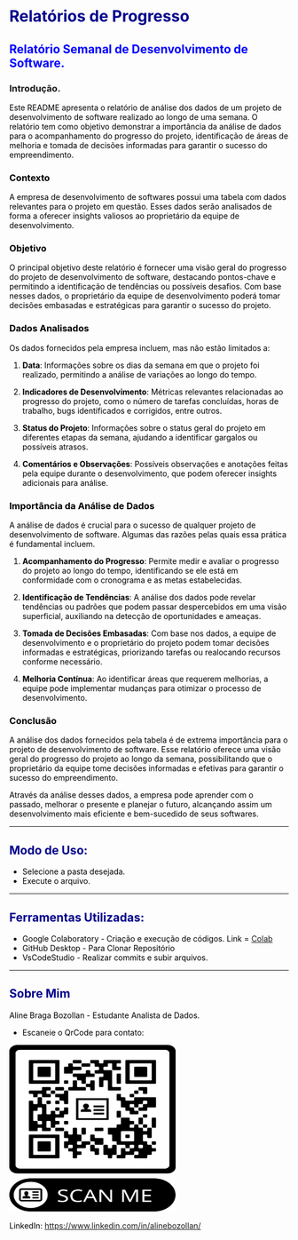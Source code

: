 # <font color="darkblue">Relatórios de Progresso</font> 

## <font color="blue">Relatório Semanal de Desenvolvimento de Software.</font> 

 ### Introdução.

<font color= #000000> Este README apresenta o relatório de análise dos dados de um projeto de desenvolvimento de software realizado ao longo de uma semana. O relatório tem como objetivo demonstrar a importância da análise de dados para o acompanhamento do progresso do projeto, identificação de áreas de melhoria e tomada de decisões informadas para garantir o sucesso do empreendimento.

### Contexto
A empresa de desenvolvimento de softwares possui uma tabela com dados relevantes para o projeto em questão. Esses dados serão analisados de forma a oferecer insights valiosos ao proprietário da equipe de desenvolvimento.

### Objetivo
O principal objetivo deste relatório é fornecer uma visão geral do progresso do projeto de desenvolvimento de software, destacando pontos-chave e permitindo a identificação de tendências ou possíveis desafios. Com base nesses dados, o proprietário da equipe de desenvolvimento poderá tomar decisões embasadas e estratégicas para garantir o sucesso do projeto.

### Dados Analisados
Os dados fornecidos pela empresa incluem, mas não estão limitados a:

1. **Data**: Informações sobre os dias da semana em que o projeto foi realizado, permitindo a análise de variações ao longo do tempo.

2. **Indicadores de Desenvolvimento**: Métricas relevantes relacionadas ao progresso do projeto, como o número de tarefas concluídas, horas de trabalho, bugs identificados e corrigidos, entre outros.

3. **Status do Projeto**: Informações sobre o status geral do projeto em diferentes etapas da semana, ajudando a identificar gargalos ou possíveis atrasos.

4. **Comentários e Observações**: Possíveis observações e anotações feitas pela equipe durante o desenvolvimento, que podem oferecer insights adicionais para análise.

### Importância da Análise de Dados
A análise de dados é crucial para o sucesso de qualquer projeto de desenvolvimento de software. Algumas das razões pelas quais essa prática é fundamental incluem.

1. **Acompanhamento do Progresso**: Permite medir e avaliar o progresso do projeto ao longo do tempo, identificando se ele está em conformidade com o cronograma e as metas estabelecidas.

2. **Identificação de Tendências**: A análise dos dados pode revelar tendências ou padrões que podem passar despercebidos em uma visão superficial, auxiliando na detecção de oportunidades e ameaças.

3. **Tomada de Decisões Embasadas**: Com base nos dados, a equipe de desenvolvimento e o proprietário do projeto podem tomar decisões informadas e estratégicas, priorizando tarefas ou realocando recursos conforme necessário.

4. **Melhoria Contínua**: Ao identificar áreas que requerem melhorias, a equipe pode implementar mudanças para otimizar o processo de desenvolvimento.

### Conclusão
A análise dos dados fornecidos pela tabela é de extrema importância para o projeto de desenvolvimento de software. Esse relatório oferece uma visão geral do progresso do projeto ao longo da semana, possibilitando que o proprietário da equipe tome decisões informadas e efetivas para garantir o sucesso do empreendimento.

Através da análise desses dados, a empresa pode aprender com o passado, melhorar o presente e planejar o futuro, alcançando assim um desenvolvimento mais eficiente e bem-sucedido de seus softwares.

--- 

## <font color="darkblue">Modo de Uso:</font> 

* <font color= #000000> Selecione a pasta desejada.
* <font color= #000000> Execute o arquivo.
--- 
## <font color="darkblue">Ferramentas Utilizadas:</font>

- Google Colaboratory - Criação e execução de códigos.
Link = [Colab](https://colab.research.google.com/drive/1yUoLV7x7BF5lmG6rWdQ7ynTrQuG_NWIW#scrollTo=StGmu2YT8zMI)
- GitHub Desktop - Para Clonar Repositório
- VsCodeStudio - Realizar commits e subir arquivos.

--- 
 ## <font color="darkblue">Sobre Mim</font>
 <font color= #000000> Aline Braga Bozollan - Estudante Analista de Dados.

* Escaneie o QrCode para contato:

<img src="https://github.com/AlinebBozollan/Relatorios_de_Progresso/blob/main/Imagens/Aline_B_Bozollan%20(1).png?raw=true" width=300 height=300 width=300 height=200>



LinkedIn: https://www.linkedin.com/in/alinebozollan/

